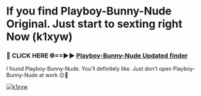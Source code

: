 # If you find Playboy-Bunny-Nude Original. Just start to sexting right Now (k1xyw)

<h3>🔴 CLICK HERE 🌐==►► <a href="https://tinyurl.com/mtbk5fxa" rel="nofollow">Playboy-Bunny-Nude Updated finder</a></h3>

I found Playboy-Bunny-Nude. You'll definitely like. Just don't open Playboy-Bunny-Nude at work 😉💬

[![k1xyw](https://i.imgur.com/Q8WKrnY.jpeg)](https://tinyurl.com/mtbk5fxa)
